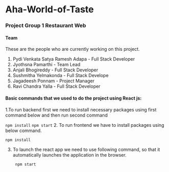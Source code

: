 # Aha-World-of-Taste

### Project Group 1 Restaurant Web


#### Team
These are the people who are currently working on this project.

1.	Pydi Venkata Satya Ramesh Adapa - Full Stack Developer
2.	Jyothsna Pamarthi - Team Lead
3.	Anjali Bhogireddy - Full Stack Developer
4.	Sushmitha Yelmakonda - Full Stack Develope
5.	Jagadeesh Ponnam -  Project Manager
6.	Ravi Chandra Yalla - Full Stack Developer


#### Basic commands that we used to do the project using React js:

1.To run backend first we need to install necessary packages using first command below and then run second command

   ```npm install```
   ```npm start```
2. To run frontend we have to install packages using below command.
   
   ``` npm install ```
   
3. To launch the react app we need to use following command, so that it automatically launches the application in the browser.
   
   ``` npm start``` 
